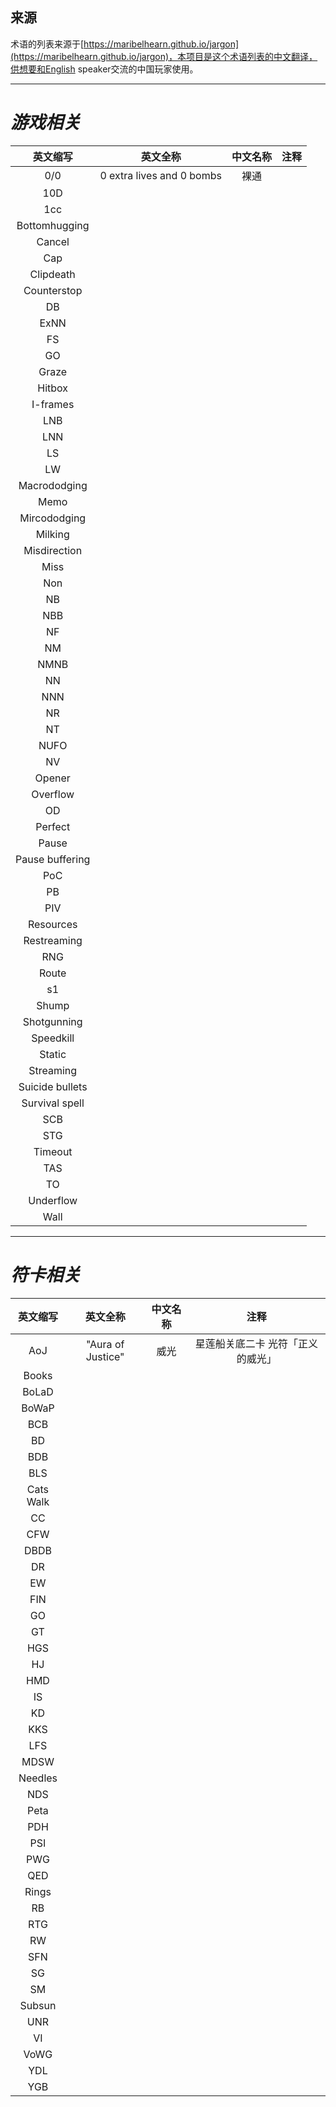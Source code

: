 ## 来源 ##
术语的列表来源于[https://maribelhearn.github.io/jargon](https://maribelhearn.github.io/jargon)，本项目是这个术语列表的中文翻译，供想要和English speaker交流的中国玩家使用。

----------


# ***游戏相关*** #
英文缩写 | 英文全称 | 中文名称 | 注释 
:-: | :-: | :-: | :-:  |
0/0 | 0 extra lives and 0 bombs | 裸通 |  
10D |  |  |  
1cc |  |  |  
Bottomhugging |  |  |  
Cancel |  |  |  
Cap |  |  |  
Clipdeath |  |  |  
Counterstop |  |  |  
DB |  |  |  
ExNN |  |  |  
FS |  |  |  
GO |  |  |  
Graze |  |  |  
Hitbox |  |  |  
I-frames |  |  |  
LNB |  |  |  
LNN |  |  |  
LS |  |  |  
LW |  |  |  
Macrododging |  |  |  
Memo |  |  |  
Mircododging |  |  |  
Milking |  |  |  
Misdirection |  |  |  
Miss |  |  |  
Non |  |  |  
NB |  |  |  
NBB |  |  |  
NF |  |  |  
NM |  |  | 
NMNB |  |  |  
NN |  |  |  
NNN |  |  |  
NR |  |  |  
NT |  |  |  
NUFO |  |  |  
NV |  |  |  
Opener |  |  |  
Overflow |  |  |  
OD |  |  |  
Perfect |  |  |  
Pause |  |  |  
Pause buffering |  |  |  
PoC |  |  |  
PB |  |  |   
PIV |  |  |  
Resources |  |  |  
Restreaming |  |  |  
RNG |  |  |  
Route |  |  |  
s1 |  |  |  
Shump |  |  |  
Shotgunning |  |  |  
Speedkill |  |  |  
Static |  |  |  
Streaming |  |  |  
Suicide bullets |  |  |  
Survival spell |  |  |  
SCB |  |  |  
STG |  |  |  
Timeout |  |  |  
TAS |  |  |  
TO |  |  |  
Underflow |  |  |  
Wall |  |  |  

----------


# ***符卡相关*** #
英文缩写 | 英文全称 | 中文名称 | 注释 
:-: | :-: | :-: | :-:  |
AoJ | "Aura of Justice" | 威光 | 星莲船关底二卡 光符「正义的威光」 
Books |  |  |  
BoLaD |  |  |  
BoWaP |  |  |  
BCB |  |  |  
BD |  |  |  
BDB |  |  |  
BLS |  |  |  
Cats Walk |  |  |  
CC |  |  |  
CFW |  |  |  
DBDB |  |  |  
DR |  |  |  
EW |  |  |  
FIN |  |  |  
GO |  |  | 
GT |  |  |  
HGS |  |  |  
HJ |  |  |  
HMD |  |  |  
IS |  |  |  
KD |  |  |  
KKS |  |  |  
LFS |  |  |  
MDSW |  |  |  
Needles |  |  |  
NDS |  |  |  
Peta |  |  |  
PDH |  |  |  
PSI |  |  |  
PWG |  |  |  
QED |  |  |   
Rings |  |  |  
RB |  |  |  
RTG |  |  |  
RW |  |  |  
SFN |  |  |  
SG |  |  |  
SM |  |  |  
Subsun |  |  |  
UNR |  |  |  
VI |  |  |  
VoWG |  |  |  
YDL |  |  | 
YGB |  |  |  
 